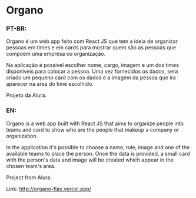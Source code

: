 
# Organo

### PT-BR:

Organo é um web app feito com React JS que tem a ideia de organizar pessoas em times e em cards para mostrar quem são as pessoas que compoem uma empresa ou organização.

Na aplicação é possivel escolher nome, cargo, imagem e um dos times disponiveis para colocar a pessoa. Uma vez fornecidos os dados, sera criado um pequeno card com os dados e a imagem da pessoa que ira aparecer na area do time escolhido.

Projeto da Alura.

### EN:

Organo is a web app built with React JS that aims to organize people into teams and card to show who are the people that makeup a company or organization.

In the application it's possible to choose a name, role, image and one of the available teams to place the person. Once the data is provided, a small card with the person's data and image will be created which appear in the chosen team's area.

Project from Alura.

Link: http://organo-flax.vercel.app/
